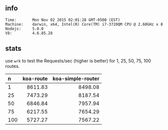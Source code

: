 ## info

    Time:       Mon Nov 02 2015 02:01:28 GMT-0500 (EST)
    Machine:    darwin, x64, Intel(R) Core(TM) i7-3720QM CPU @ 2.60GHz x 8
    Nodejs:     5.0.0
    V8:         4.6.85.28

## stats

use `wrk` to test the Requests/sec (higher is better) for 1, 25, 50, 75, 100 routes.

|    n | koa-route | koa-simple-router |
|:-----|----------:|------------------:|
|    1 |   8611.83 |           8498.08 |
|   25 |   7473.29 |           8187.54 |
|   50 |   6846.84 |           7957.94 |
|   75 |   6217.55 |           7654.29 |
|  100 |   5727.27 |           7567.22 |
